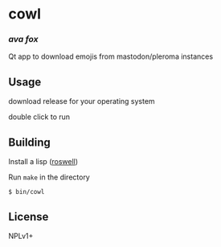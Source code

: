 # cowl
### _ava fox_

Qt app to download emojis from mastodon/pleroma instances

## Usage

download release for your operating system

double click to run

## Building

Install a lisp ([roswell](https://github.com/roswell/roswell))

Run `make` in the directory 

`$ bin/cowl`

## License

NPLv1+

